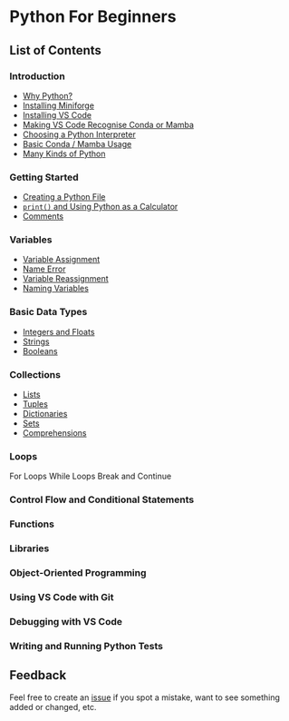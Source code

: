 # Python For Beginners

## List of Contents

### Introduction

- [Why Python?](introduction.md#why-python)
- [Installing Miniforge](introduction.md#installing-miniforge)
- [Installing VS Code](introduction.md#installing-vscode)
- [Making VS Code Recognise Conda or Mamba](introduction.md#making-vscode-recognise-conda-or-mamba)
- [Choosing a Python Interpreter](introduction.md#choosing-a-python-interpreter)
- [Basic Conda / Mamba Usage](introduction.md#basic-conda--mamba-usage)
- [Many Kinds of Python](introduction.md#many-kinds-of-python)

### Getting Started

- [Creating a Python File](getting-started.md#creating-a-python-file)
- [`print()` and Using Python as a Calculator](getting-started.md#print-and-using-python-as-a-calculator)
- [Comments](getting-started.md#comments)

### Variables

- [Variable Assignment](variables.md#variable-assignment)
- [Name Error](variables.md#name-error)
- [Variable Reassignment](variables.md#variable-reassignment)
- [Naming Variables](variables.md#naming-variables)

### Basic Data Types

- [Integers and Floats](basic-data-types.md#integers-and-floats)
- [Strings](basic-data-types.md#strings)
- [Booleans](basic-data-types.md#booleans)

### Collections

- [Lists](collections.md#lists)
- [Tuples](collections.md#tuples)
- [Dictionaries](collections.md#dictionaries)
- [Sets](collections.md#sets)
- [Comprehensions](collections.md#comprehensions)

### Loops

For Loops
While Loops
Break and Continue

### Control Flow and Conditional Statements

### Functions

### Libraries

### Object-Oriented Programming

### Using VS Code with Git

### Debugging with VS Code

### Writing and Running Python Tests

## Feedback

Feel free to create an [issue](https://github.com/creativetechnologylab/python-for-beginners/issues) if you spot a mistake, want to see something added or changed, etc.
